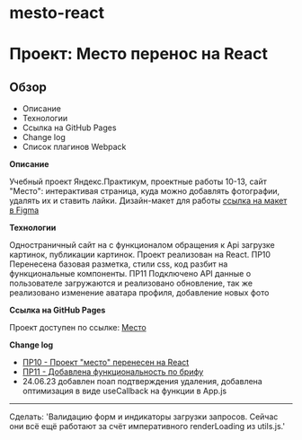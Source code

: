 # mesto-react

# Проект: Место перенос на React

## Обзор

-   Описание
-   Технологии
-   Ссылка на GitHub Pages
-   Change log
-   Список плагинов Webpack

**Описание**

Учебный проект Яндекс.Практикум, проектные работы 10-13, сайт "Место": интерактивая страница, куда можно добавлять фотографии, удалять их и ставить лайки.
Дизайн-макет для работы [ссылка на макет в Figma](https://www.figma.com/file/2cn9N9jSkmxD84oJik7xL7/JavaScript.-Sprint-4?node-id=0%3A1)

**Технологии**

Одностраничный сайт на с функционалом обращения к Api загрузке картинок, публикации картинок. Проект реализован на React.
ПР10 Перенесена базовая разметка, стили css, код разбит на функциональные компоненты.
ПР11 Подключено API данные о пользователе загружаются и реализовано обновление, так же реализовано изменение аватара профиля, добавление новых фото

**Ссылка на GitHub Pages**

Проект доступен по ссылке:
[Место](https://bta1991.github.io/mesto-react/)

**Change log**

-   [ПР10 - Проект "место" перенесен на React](https://code.s3.yandex.net/web-developer/checklists-pdf/new-program/checklist-10.pdf)
-   [ПР11 - Добавлена функциональность по брифу](https://code.s3.yandex.net/web-developer/checklists-pdf/new-program/checklist-11.pdf)
-   24.06.23 добавлен поап подтверждения удаления, добавлена оптимизация в виде useCallback на функции в App.js

---

Сделать:
'Валидацию форм и индикаторы загрузки запросов. Сейчас они всё ещё работают за счёт императивного renderLoading из utils.js.'

